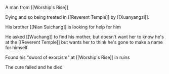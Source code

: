 A man from [[Worship's Rise]]

Dying and so being treated in [[Reverent Temple]] by [[Xuanyangzi]].

His brother [[Nian Suichang]] is looking for help for him

He asked [[Wuchang]] to find his mother, but doesn't want her to know he's at the [[Reverent Temple]] but wants her to think he's gone to make a name for himself.

Found his "sword of exorcism" at [[Worship's Rise]] in ruins

The cure failed and he died